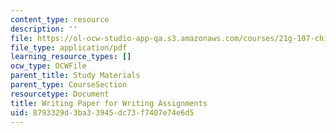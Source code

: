 ```yaml
---
content_type: resource
description: ''
file: https://ol-ocw-studio-app-qa.s3.amazonaws.com/courses/21g-107-chinese-i-streamlined-fall-2014/8793329d3ba33945dc73f7407e74e6d5_MIT21G_107F14_writing.pdf
file_type: application/pdf
learning_resource_types: []
ocw_type: OCWFile
parent_title: Study Materials
parent_type: CourseSection
resourcetype: Document
title: Writing Paper for Writing Assignments
uid: 8793329d-3ba3-3945-dc73-f7407e74e6d5
---
```


